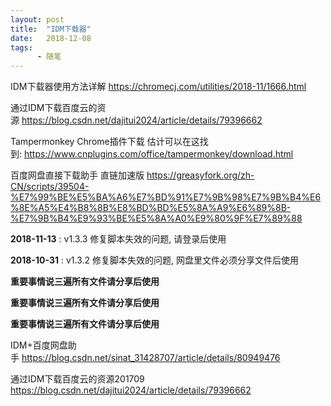 ```yaml
---
layout: post
title:  "IDM下载器"
date:   2018-12-08
tags:
      - 随笔
---
```



IDM下载器使用方法详解 <https://chromecj.com/utilities/2018-11/1666.html>  

通过IDM下载百度云的资源 <https://blog.csdn.net/dajitui2024/article/details/79396662>  

Tampermonkey
Chrome插件下载 估计可以在这找到: <https://www.cnplugins.com/office/tampermonkey/download.html>

百度网盘直接下载助手 直链加速版 <https://greasyfork.org/zh-CN/scripts/39504-%E7%99%BE%E5%BA%A6%E7%BD%91%E7%9B%98%E7%9B%B4%E6%8E%A5%E4%B8%8B%E8%BD%BD%E5%8A%A9%E6%89%8B-%E7%9B%B4%E9%93%BE%E5%8A%A0%E9%80%9F%E7%89%88>

**2018-11-13** : v1.3.3 修复脚本失效的问题, 请登录后使用

**2018-10-31** : v1.3.2 修复脚本失效的问题, 网盘里文件必须分享文件后使用

**重要事情说三遍所有文件请分享后使用**

**重要事情说三遍所有文件请分享后使用**

**重要事情说三遍所有文件请分享后使用**

IDM+百度网盘助手 <https://blog.csdn.net/sinat_31428707/article/details/80949476>

通过IDM下载百度云的资源201709
<https://blog.csdn.net/dajitui2024/article/details/79396662>





